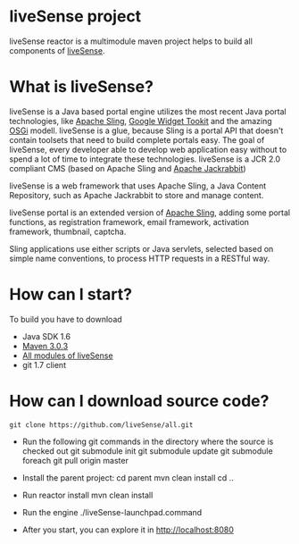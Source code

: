 # liveSense project

liveSense reactor is a multimodule maven project helps to build all components of [liveSense](http://github.com/liveSense).


# What is liveSense?
liveSense is a Java based portal engine utilizes the most recent Java portal technologies, like [Apache Sling](http://sling.apache.org), [Google Widget Tookit](https://developers.google.com/web-toolkit/) and the amazing [OSGi](http://www.osgi.org/) modell. liveSense is a glue, because Sling is a portal API that doesn't contain toolsets that need to build complete portals easy. The goal of liveSense, every developer able to develop web application easy without to spend a lot of time to integrate these technologies. liveSense is a JCR 2.0 compliant CMS (based on Apache Sling and [Apache Jackrabbit](http://jackrabbit.apache.org))

liveSense is a web framework that uses Apache Sling, a Java Content Repository, such as Apache Jackrabbit to store and manage content.

liveSense portal is an extended version of [Apache Sling](http://sling.apache.org), adding some portal functions, as registration framework, email framework, activation framework, thumbnail, captcha.

Sling applications use either scripts or Java servlets, selected based on simple name conventions, to process HTTP requests in a RESTful way.

# How can I start?

To build you have to download 
* Java SDK 1.6
* [Maven 3.0.3](http://maven.apache.org/)
* [All modules of liveSense](http://github.com/liveSense/all)
* git 1.7 client

# How can I download source code?

	git clone https://github.com/liveSense/all.git

* Run the following git commands in the directory where the source is checked out
	git submodule init
	git submodule update
	git submodule foreach git pull origin master

* Install the parent project:
	cd parent
	mvn clean install
	cd ..
* Run reactor install
	mvn clean install

* Run the engine
	./liveSense-launchpad.command

* After you start, you can explore it in [http://localhost:8080](http://localhost:8080)